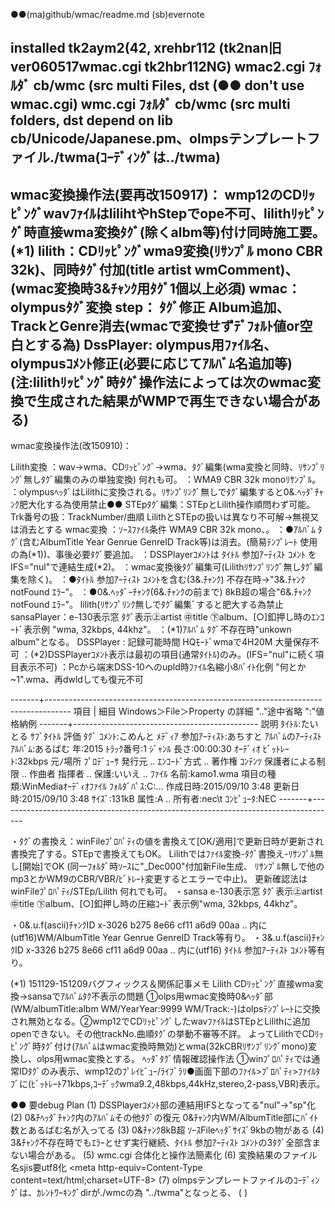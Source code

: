 ●●(ma)github/wmac/readme.md  (sb)evernote 

installed tk2aym2(42, xrehbr112    (tk2nan旧ver060517wmac.cgi tk2hbr112NG)
wmac2.cgi ﾌｫﾙﾀﾞ cb/wmc (src multi Files, dst          (●● don't use wmac.cgi)
wmc.cgi   ﾌｫﾙﾀﾞ cb/wmc (src multi folders, dst
depend on lib cb/Unicode/Japanese.pm、olmpsテンプレートファイル./twma(ｺｰﾃﾞｨﾝｸﾞは../twma)
------------------------------------------------------------------------------------------
wmac変換操作法(要再改150917)：
wmp12のCDﾘｯﾋﾟﾝｸﾞwavﾌｧｲﾙはlilihtやhStepでope不可、lilithﾘｯﾋﾟﾝｸﾞ時直接wma変換ﾀｸﾞ(除くalbm等)付け同時施工要。(*1)
lilith：CDﾘｯﾋﾟﾝｸﾞwma9変換(ﾘｻﾝﾌﾟﾙ mono CBR 32k)、同時ﾀｸﾞ付加(title artist wmComment)、(wmac変換時3&ﾁｬﾝｸ用ﾀｸﾞ1個以上必須)
wmac：  olympusﾀｸﾞ変換
step：  ﾀｸﾞ修正 Album追加、TrackとGenre消去(wmacで変換せずﾃﾞﾌｫﾙﾄ値or空白とする為)
DssPlayer: olympus用ﾌｧｲﾙ名、olympusｺﾒﾝﾄ修正(必要に応じてｱﾙﾊﾞﾑ名追加等)
(注:lilithﾘｯﾋﾟﾝｸﾞ時ﾀｸﾞ操作法によっては次のwmac変換で生成された結果がWMPで再生できない場合がある)
------------------------------------------------------------------------------------------
wmac変換操作法(改150910)：

Lilith変換 ：wav->wma、CDﾘｯﾋﾟﾝｸﾞ->wma、ﾀｸﾞ編集(wma変換と同時、ﾘｻﾝﾌﾟﾘﾝｸﾞ無しﾀｸﾞ編集のみの単独変換) 何れも可。
           ：WMA9 CBR 32k monoﾘｻﾝﾌﾟﾙ。
           ：olympusﾍｯﾀﾞはLilithに変換される。ﾘｻﾝﾌﾟﾘﾝｸﾞ無しでﾀｸﾞ編集すると0&.ﾍｯﾀﾞﾁｬﾝｸ肥大化する為使用禁止●●
STEpﾀｸﾞ編集：STEpとLilith操作順問わず可能。
Trk番号の扱：TrackNumber/曲順 LilithとSTEpの扱いは異なり不可解->無視又は消去とする
wmac変換   ：ｿｰｽﾌｧｲﾙ条件 WMA9 CBR 32k mono、。
           ：●ｱﾙﾊﾞﾑ ﾀｸﾞ(含むAlbumTitle Year Genrue GenreID Track等)は消去。(簡易ﾃﾝﾌﾟﾚｰﾄ 使用の為(*1))、事後必要ﾀｸﾞ要追加。
           ：DSSPlayerｺﾒﾝﾄは ﾀｲﾄﾙ 参加ｱｰﾃｨｽﾄ ｺﾒﾝﾄ をIFS="nul"で連結生成(*2)。
           ：wmac変換後ﾀｸﾞ編集可(Lilithﾘｻﾝﾌﾟﾘﾝｸﾞ無しﾀｸﾞ編集を除く)。 
           ：●ﾀｲﾄﾙ 参加ｱｰﾃｨｽﾄ ｺﾒﾝﾄを含む(3&.ﾁｬﾝｸ) 不存在時->"3&.ﾁｬﾝｸnotFound ｴﾗｰ"。
           ：●0&.ﾍｯﾀﾞｰﾁｬﾝｸ(6&.ﾁｬﾝｸの前まで) 8kB超の場合"6&.ﾁｬﾝｸnotFound ｴﾗｰ"。
                 lilith(ﾘｻﾝﾌﾟﾘﾝｸ無しでﾀｸﾞ編集ﾞすると肥大する為禁止
sansaPlayer：e-130表示窓 ﾀｸﾞ表示㊤artist ㊥title ㊦album、[○]釦押し時のｴﾝｺｰﾄﾞ表示例 "wma, 32kbps, 44khz"。
           ：(*1)ｱﾙﾊﾞﾑ ﾀｸﾞ不存在時"unkown album"となる。
DSSPlayer  : 記録可能時間 HQﾓｰﾄﾞwmaで4H20M 大量保存不可
           ：(*2)DSSPlayerｺﾒﾝﾄ表示は最初の項目(通常ﾀｲﾄﾙ)のみ。(IFS="nul"に続く項目表示不可)
           ：Pcから端末DSS-10へのupld時ﾌｧｲﾙ名縮小8ﾊﾞｲﾄ化例 "何とか~1".wma、再dwldしても復元不可

-------+------------------------------------------------------------------------------------
 項目  | 細目           Windows＞File＞Property の詳細 ".."途中省略  ":"値格納例
-------+----------------------------------------------
説明 ﾀｲﾄﾙ:たいとる ｻﾌﾞﾀｲﾄﾙ 評価 ﾀｸﾞ ｺﾒﾝﾄ:こめんと
ﾒﾃﾞｨｱ 参加ｱｰﾃｨｽﾄ:あちすと ｱﾙﾊﾞﾑのｱｰﾃｨｽﾄ ｱﾙﾊﾞﾑ:あるばむ 年:2015 ﾄﾗｯｸ番号:1 ｼﾞｬﾝﾙ 長さ:00:00:30
ｵｰﾃﾞｨｵ ﾋﾞｯﾄﾚｰﾄ:32kbps
元ﾉ場所 ﾌﾟﾛﾃﾞｭｰｻ 発行元 ..  ｴﾝｺｰﾄﾞ方式 .. 著作権
ｺﾝﾃﾝﾂ 保護者による制限 .. 作曲者 指揮者 ..  保護:いいえ ..
ﾌｧｲﾙ 名前:kamo1.wma 項目の種類:WinMediaｵｰﾃﾞｨｵﾌｧｲﾙ ﾌｫﾙﾀﾞﾊﾟｽ:C:\... 作成日時:2015/09/10 3:48 更新日時:2015/09/10 3:48
ｻｲｽﾞ:131kB 属性:A .. 所有者:nec\t ｺﾝﾋﾟｭｰﾀ:NEC
-------+------------------------------------------------------------------------------------

・ﾀｸﾞの書換え：winFileﾌﾟﾛﾊﾟﾃｨの値を書換えて[OK/適用]で更新日時が更新され書換完了する。STEpで書換えてもOK。
   Lilithではﾌｧｲﾙ変換-ﾀｸﾞ書換え-ﾘｻﾝﾌﾟﾙ無し[開始]でOK (同一ﾌｫﾙﾀﾞ時ｿｰｽに"_Dec000"付加新File生成、
     ﾘｻﾝﾌﾟﾙ無しで他のmp3とかWM9のCBR/VBR/ﾋﾞﾄﾚｰﾄ変更するとエラーで中止)。
   更新確認法は winFileﾌﾟﾛﾊﾟﾃｨ/STEp/Lilith 何れでも可。
・sansa e-130表示窓  ﾀｸﾞ表示㊤artist  ㊥title ㊦album、[○]釦押し時の圧縮ｺｰﾄﾞ表示例"wma, 32kbps, 44khz"。

・0&.u.f(ascii)ﾁｬﾝｸID x-3026 b275 8e66 cf11 a6d9 00aa .. 内に(utf16)WM/AlbumTitle Year Genrue GenreID Track等有り。
・3&.u.f(ascii)ﾁｬﾝｸID x-3326 b275 8e66 cf11 a6d9 00aa .. 内に(utf16) ﾀｲﾄﾙ 参加ｱｰﾃｨｽﾄ ｺﾒﾝﾄ等有り。

(*1) 151129-151209バグフィックス＆関係記事メモ   Lilith CDﾘｯﾋﾟﾝｸﾞ直接wma変換→sansaでｱﾙﾊﾞﾑﾀｸ不表示の問題
①olps用wmac変換時0&ﾍｯﾀﾞ部(WM/albumTitle:albm WM/YearYear:9999 WM/Track:-)はolpsﾃﾝﾌﾟﾚｰﾄに交換され無効となる。②wmp12でCDﾘｯﾋﾟﾝｸﾞしたwavﾌｧｲﾙはSTEpとLilithに追加openできない。その他trackNo.曲順ﾀｸﾞの挙動不審等不詳。
よってLilithでCDﾘｯﾋﾟﾝｸﾞ時ﾀｸﾞ付け(ｱﾙﾊﾞﾑはwmac変換時無効)とwma(32kCBRﾘｻﾝﾌﾟﾘﾝｸﾞmono)変換し、olps用wmac変換とする。
ﾍｯﾀﾞﾀｸﾞ情報確認操作法 ①winﾌﾟﾛﾊﾟﾃｨでは通常IDﾀｸﾞのみ表示、wmp12のﾌﾟﾚｲﾋﾞｭｰ/ﾗｲﾌﾞﾗﾘ●画面下部のﾌｧｲﾙ>ﾌﾟﾛﾊﾟﾃｨ>ﾌｧｲﾙﾀﾌﾞに(ﾋﾞｯﾄﾚｰﾄ71kbps,ｺｰﾃﾞｯｸwma9.2,48kbps,44kHz,stereo,2-pass,VBR)表示。

●● 要debug Plan
(1) DSSPlayerｺﾒﾝﾄ部の連結用IFSとなってる"nul"->"sp"化 
(2) 0&ﾁﾍｯﾀﾞﾁｬﾝｸ内のｱﾙﾊﾞﾑその他ﾀｸﾞの復元 0&ﾁｬﾝｸ内WM/AlbumTitle部にﾊﾞｲﾄ数とあるばむ名が入ってる
(3) 0&ﾁｬﾝｸ8kB超 ｿｰｽFileﾍｯﾀﾞｻｲｽﾞ9kbの物がある
(4) 3&ﾁｬﾝｸ不存在時でもｴﾗｰとせず実行継続、ﾀｲﾄﾙ 参加ｱｰﾃｨｽﾄ ｺﾒﾝﾄの3ﾀｸﾞ全部含まない場合がある。
(5) wmc.cgi 合体化と操作法簡素化
(6) 変換結果のファイル名sjis要utf8化 <head><meta http-equiv=Content-Type content=text/html;charset=UTF-8></head>
(7) olmpsテンプレートファイルのｺｰﾃﾞｨﾝｸﾞは、ｶﾚﾝﾄﾜｰｷﾝｸﾞdirが./wmcの為 "../twma"となっとる、
( ) 
